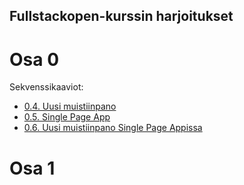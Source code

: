 ## Fullstackopen-kurssin harjoitukset
# Osa 0
  Sekvenssikaaviot:
  * [0.4. Uusi muistiinpano](https://github.com/campingmusic/fullstackopen-palautukset/blob/master/osa0/uusi-muistiinpano.png)
  * [0.5. Single Page App](https://github.com/campingmusic/fullstackopen-palautukset/blob/master/osa0/single-page-app.png)
  * [0.6. Uusi muistiinpano Single Page Appissa](https://github.com/campingmusic/fullstackopen-palautukset/blob/master/osa0/single-page-app-uusi-muistiinpano.png)
# Osa 1
